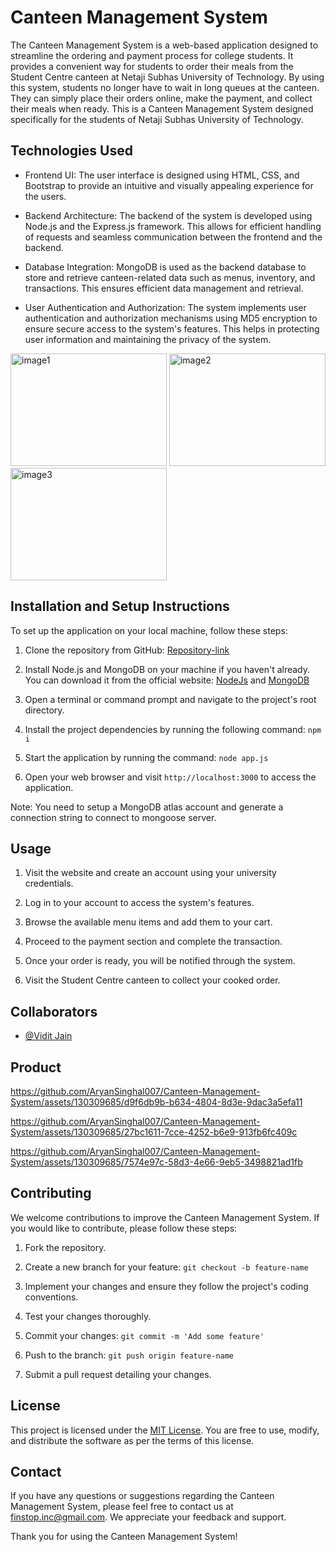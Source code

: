 # Canteen Management System

The Canteen Management System is a web-based application designed to streamline the ordering and payment process for college students. It provides a convenient way for students to order their meals from the Student Centre canteen at Netaji Subhas University of Technology. By using this system, students no longer have to wait in long queues at the canteen. They can simply place their orders online, make the payment, and collect their meals when ready.
This is a Canteen Management System designed specifically for the students of Netaji Subhas University of Technology.

## Technologies Used

- Frontend UI: The user interface is designed using HTML, CSS, and Bootstrap to provide an intuitive and visually appealing experience for the users.

- Backend Architecture: The backend of the system is developed using Node.js and the Express.js framework. This allows for efficient handling of requests and seamless communication between the frontend and the backend.

- Database Integration: MongoDB is used as the backend database to store and retrieve canteen-related data such as menus, inventory, and transactions. This ensures efficient data management and retrieval.

- User Authentication and Authorization: The system implements user authentication and authorization mechanisms using MD5 encryption to ensure secure access to the system's features. This helps in protecting user information and maintaining the privacy of the system.

<img width = 250 height = 180 alt="image1" src="https://github.com/AryanSinghal007/Canteen-Management-System/assets/130309685/bd1a2966-1325-4768-9973-ff71a068fbdf"> <img width = 250 height = 180 alt="image2" src="https://github.com/AryanSinghal007/Canteen-Management-System/assets/130309685/06dcbef3-8406-4978-ae40-14eb2298307d"> <img width = 250 height = 180 alt="image3" src="https://github.com/AryanSinghal007/Canteen-Management-System/assets/130309685/39794d39-2b54-4f6c-b4f4-3ddf80428858">


## Installation and Setup Instructions

To set up the application on your local machine, follow these steps:

1. Clone the repository from GitHub: [Repository-link](https://github.com/AryanSinghal007/Canteen-Management-System)

2. Install Node.js and MongoDB on your machine if you haven't already. You can download it from the official website: [NodeJs](https://nodejs.org) and [MongoDB](https://www.mongodb.com/)

3. Open a terminal or command prompt and navigate to the project's root directory.

4. Install the project dependencies by running the following command: `npm i`

5. Start the application by running the command: `node app.js`

7. Open your web browser and visit `http://localhost:3000` to access the application.

Note: You need to setup a MongoDB atlas account and generate a connection string to connect to mongoose server.

## Usage

1. Visit the website and create an account using your university credentials.

2. Log in to your account to access the system's features.

3. Browse the available menu items and add them to your cart.

4. Proceed to the payment section and complete the transaction.

5. Once your order is ready, you will be notified through the system.

6. Visit the Student Centre canteen to collect your cooked order.

## Collaborators 

- [@Vidit Jain](https://www.github.com/viditjain17)

## Product

https://github.com/AryanSinghal007/Canteen-Management-System/assets/130309685/d9f6db9b-b634-4804-8d3e-9dac3a5efa11

https://github.com/AryanSinghal007/Canteen-Management-System/assets/130309685/27bc1611-7cce-4252-b6e9-913fb6fc409c

https://github.com/AryanSinghal007/Canteen-Management-System/assets/130309685/7574e97c-58d3-4e66-9eb5-3498821ad1fb


## Contributing

We welcome contributions to improve the Canteen Management System. If you would like to contribute, please follow these steps:

1. Fork the repository.

2. Create a new branch for your feature: `git checkout -b feature-name`

3. Implement your changes and ensure they follow the project's coding conventions.

4. Test your changes thoroughly.

5. Commit your changes: `git commit -m 'Add some feature'`

6. Push to the branch: `git push origin feature-name`

7. Submit a pull request detailing your changes.

## License

This project is licensed under the [MIT License](https://opensource.org/licenses/MIT). You are free to use, modify, and distribute the software as per the terms of this license.

## Contact

If you have any questions or suggestions regarding the Canteen Management System, please feel free to contact us at finstop.inc@gmail.com. We appreciate your feedback and support.

Thank you for using the Canteen Management System!
